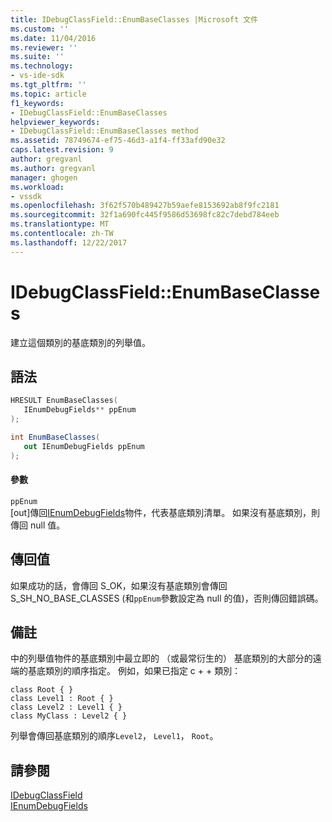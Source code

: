 ```yaml
---
title: IDebugClassField::EnumBaseClasses |Microsoft 文件
ms.custom: ''
ms.date: 11/04/2016
ms.reviewer: ''
ms.suite: ''
ms.technology:
- vs-ide-sdk
ms.tgt_pltfrm: ''
ms.topic: article
f1_keywords:
- IDebugClassField::EnumBaseClasses
helpviewer_keywords:
- IDebugClassField::EnumBaseClasses method
ms.assetid: 78749674-ef75-46d3-a1f4-ff33afd90e32
caps.latest.revision: 9
author: gregvanl
ms.author: gregvanl
manager: ghogen
ms.workload:
- vssdk
ms.openlocfilehash: 3f62f570b489427b59aefe8153692ab8f9fc2181
ms.sourcegitcommit: 32f1a690fc445f9586d53698fc82c7debd784eeb
ms.translationtype: MT
ms.contentlocale: zh-TW
ms.lasthandoff: 12/22/2017
---
```

# <a name="idebugclassfieldenumbaseclasses"></a>IDebugClassField::EnumBaseClasses
建立這個類別的基底類別的列舉值。  
  
## <a name="syntax"></a>語法  
  
```cpp  
HRESULT EnumBaseClasses(   
   IEnumDebugFields** ppEnum  
);  
```  
  
```csharp  
int EnumBaseClasses(  
   out IEnumDebugFields ppEnum  
);  
```  
  
#### <a name="parameters"></a>參數  
 `ppEnum`  
 [out]傳回[IEnumDebugFields](../../../extensibility/debugger/reference/ienumdebugfields.md)物件，代表基底類別清單。 如果沒有基底類別，則傳回 null 值。  
  
## <a name="return-value"></a>傳回值  
 如果成功的話，會傳回 S_OK，如果沒有基底類別會傳回 S_SH_NO_BASE_CLASSES (和`ppEnum`參數設定為 null 的值)，否則傳回錯誤碼。  
  
## <a name="remarks"></a>備註  
 中的列舉值物件的基底類別中最立即的 （或最常衍生的） 基底類別的大部分的遠端的基底類別的順序指定。 例如，如果已指定 c + + 類別：  
  
```  
class Root { }  
class Level1 : Root { }  
class Level2 : Level1 { }  
class MyClass : Level2 { }  
```  
  
 列舉會傳回基底類別的順序`Level2`， `Level1`， `Root`。  
  
## <a name="see-also"></a>請參閱  
 [IDebugClassField](../../../extensibility/debugger/reference/idebugclassfield.md)   
 [IEnumDebugFields](../../../extensibility/debugger/reference/ienumdebugfields.md)